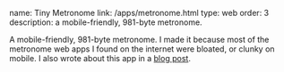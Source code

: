 name: Tiny Metronome
link: /apps/metronome.html
type: web
order: 3
description: a mobile-friendly, 981-byte metronome.

A mobile-friendly, 981-byte metronome. I made it because most of the metronome web apps I found on the internet were bloated, or clunky on mobile. I also wrote about this app in a [blog post](/blog/metronome.html).

